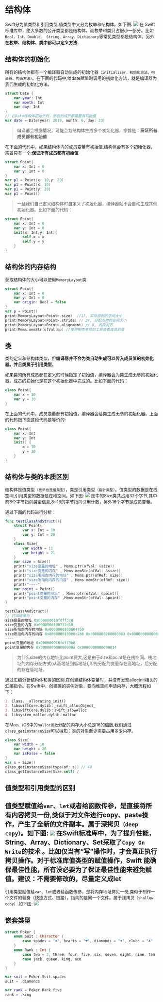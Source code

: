 # 结构体
Swift分为值类型和引用类型.值类型中又分为枚举和结构体。如下图:
![](./imgs/swift/ios_swift_3.png)
在 Swift 标准库中，绝大多数的公开类型都是结构体，而枚举和类只占很小一部分。比如`Bool、Int、Double、 String、Array、Dictionary`等常见类型都是结构体。另外**在枚举、结构体、类中都可以定义方法.**

## 结构体的初始化
所有的结构体都有一个编译器自动生成的初始化器`（initializer，初始化方法、构造器、构造方法）`。在下面的代码中,给date赋值时调用的初始化方法，就是编译器为我们生成的初始化方法。
```swift
struct Date {
    var year: Int
    var month: Int
    var day: Int
}
// 在Date结构体初始化时，所有的成员都需要有初始值
var date = Date(year: 2019, month: 6, day: 23) 
```
>编译器会根据情况，可能会为结构体生成多个初始化器，宗旨是：**保证所有成员都有初始值**

在下面的代码中，如果结构体内的成员变量有初始值,结构体会有多个初始化器，宗旨只有一个:**保证所有成员都有初始值**
```swift
struct Point{
    var x: Int = 0
    var y: Int = 0
}
var p1 = Point(x: 10,y: 20)
var p1 = Point(x: 10)
var p1 = Point(y: 20)
var p1 = Point()
```
>一旦我们自己定义结构体时自定义了初始化器，编译器就不会自动生成其他初始化器。比如下面的代码：
```swift
struct Point{
    var x: Int = 0
    var y: Int = 0
    init(x: Int,y: Int){
        self.x = x
        self.y = y
    }
}
```

## 结构体的内存结构
获取结构体的大小可以使用`MemoryLayout`类
```swift
struct Point{
    var x: Int = 0
    var y: Int = 0
    var origin: Bool = false
}
var p = Point()
print(MemoryLayout<Point>.size)  //17, 实际用到的空间大小
print(MemoryLayout<Point>.stride) // 24, 分配占用的空间大小
print(MemoryLayout<Point>.alignment) // 8, 内存对齐
print(Mems.memStr(ofVal:&p) //使用明杰老师的工具查看成员的值
```

## 类
类的定义和结构体类似，但**编译器并不会为类自动生成可以传入成员值的初始化器。并且类属于引用类型**。

如果类的所有成员都在定义的时候指定了初始值，编译器会为类生成无参的初始化器。成员的初始化是在这个初始化器中完成的。比如下面的代码：
```swift
class Point{
    var x = 10
    var y = 10
}
```
在上面的代码中，成员变量都有初始值，编译器会给类生成无参的初始化器。上面的代码跟下面这段代码是等价的:
```swift
class Point{
    var x: Int
    var y: Int
    init() {
        x = 10
        y = 10
    }
}
```

## 结构体与类的本质区别
结构体是值类型`（枚举也是值类型）`，类是引用类型`（指针类型）`。值类型的数据是在栈空间,引用类型的数据是在堆空间。如下图:
![](./imgs/swift/ios_swift_22.png)
图中的Size类共占用32个字节,其中前8个字节指向类型信息,8~16的字节指向引用计数，另外16个字节是成员变量。

通过下面的代码进行分析：
```swift
func testClassAndStruct(){
    struct Point{
        var x: Int = 10
        var y: Int = 20
    }
    class Size{
        var width = 11
        var height = 21
    }
    var size = Size()
    print("size变量的地址" , Mems.ptr(ofVal: &size))
    print("size变量的内存" , Mems.memStr(ofVal: &size))
    print("size所指向内存的地址" , Mems.ptr(ofRef: size))
    print("size所指向内存的内容" , Mems.memStr(ofRef: size))
    print("----")
    var point = Point()
    print("point变量的地址" , Mems.ptr(ofVal: &point))
    print("point变量的内存" ,Mems.memStr(ofVal: &point))
}

testClassAndStruct()
// 打印结果为：
size变量的地址 0x000000016fdff3c8
size变量的内存 0x0000000100732d10
size所指向内存的地址 0x00000001006047b0
size所指向内存的内容 0x000000010000c2b8 0x0000000200000003 0x000000000000000b 0x0000000000000015
----
point变量的地址 0x000000016fdff3b8
point变量的内存 0x000000000000000a 0x0000000000000014
```
> 为什么size的内存地址比point要大,这是由于size和point是在栈空间。栈地址的内存分配方式(从高地址到低地址),即先分配的变量存在高地址，后分配的存在低地址。

通过汇编分析结构体和类的区别,在创建结构体变量时，并没有发现allocinit相关的汇编指令。在Swift中，创建类的实例对象，要向堆空间申请内存，大概流程如下：
```markdown
1. Class.__allocating_init()
2. libswiftCore.dylib：_swift_allocObject_
3. libswiftCore.dylib：swift_slowAlloc
4. libsystem_malloc.dylib：malloc
```
在Mac、iOS中的`malloc函数`分配的内存大小总是16的倍数,我们通过`class_getInstanceSize`可以得知：类的对象至少需要占用多少内存。
```swift
class Size{
    var width = 10
    var height = 20
    var isFalse = false
}
var s = Size()
class_getInstanceSize(type(of: s)) // 40
class_getInstanceSize(Size.self) /
```

## 值类型和引用类型的区别
值类型赋值给`var`、`let`或者给函数传参，是直接将所有内容拷贝一份,类似于对文件进行copy、paste操作，产生了全新的文件副本。属于深拷贝`（deep copy）`。如下图:
![](./imgs/swift/ios_swift_23.png)
在Swift标准库中，为了提升性能，String、Array、Dictionary、Set采取了`Copy On Write`的技术
。比如仅当有“写”操作时，才会真正执行拷贝操作。对于标准库值类型的赋值操作，Swift 能确保最佳性能，所有没必要为了保证最佳性能来避免赋值。建议：**不需要修改的，尽量定义成let**
--------

引用类型赋值给`var`、`let`或者给函数传参，是将内存地址拷贝一份,类似于制作一个文件的替身（快捷方式、链接），指向的是同一个文件。属于浅拷贝`（shallow copy）`.如下图:
![](./imgs/swift/ios_swift_24.png)


## 嵌套类型
```swift
struct Poker {
    enum Suit : Character {
        case spades = "♠", hearts = "♥", diamonds = "♦", clubs = "♣"
    }
    enum Rank : Int {
        case two = 2, three, four, five, six, seven, eight, nine, ten
        case jack, queen, king, ace
    }
}

var suit = Poker.Suit.spades
suit = .diamonds

var rank = Poker.Rank.five
rank = .king
```

